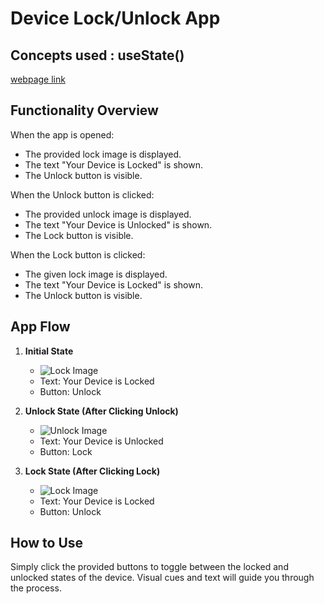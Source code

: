 # Device Lock/Unlock App

## Concepts used : useState() 

[webpage link](https://bvreacthooks01.ccbp.tech/)

## Functionality Overview

When the app is opened:

- The provided lock image is displayed.
- The text "Your Device is Locked" is shown.
- The Unlock button is visible.

When the Unlock button is clicked:

- The provided unlock image is displayed.
- The text "Your Device is Unlocked" is shown.
- The Lock button is visible.

When the Lock button is clicked:

- The given lock image is displayed.
- The text "Your Device is Locked" is shown.
- The Unlock button is visible.

## App Flow

1. **Initial State**
   - ![Lock Image](https://assets.ccbp.in/frontend/hooks/lock-img.png)
   - Text: Your Device is Locked
   - Button: Unlock

2. **Unlock State (After Clicking Unlock)**
   - ![Unlock Image](https://assets.ccbp.in/frontend/hooks/unlock-img.png)
   - Text: Your Device is Unlocked
   - Button: Lock

3. **Lock State (After Clicking Lock)**
   - ![Lock Image](https://assets.ccbp.in/frontend/hooks/lock-img.png)
   - Text: Your Device is Locked
   - Button: Unlock

## How to Use

Simply click the provided buttons to toggle between the locked and unlocked states of the device. Visual cues and text will guide you through the process.
